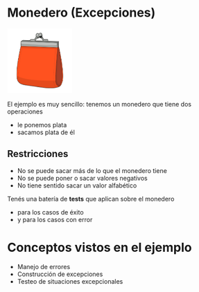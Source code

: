 # Monedero (Excepciones)

<img src="img/monedero.png" height="150" width="150">

El ejemplo es muy sencillo: tenemos un monedero que tiene dos operaciones

* le ponemos plata
* sacamos plata de él

## Restricciones

* No se puede sacar más de lo que el monedero tiene
* No se puede poner o sacar valores negativos
* No tiene sentido sacar un valor alfabético

Tenés una batería de **tests** que aplican sobre el monedero 

* para los casos de éxito
* y para los casos con error

# Conceptos vistos en el ejemplo

* Manejo de errores 
* Construcción de excepciones
* Testeo de situaciones excepcionales



